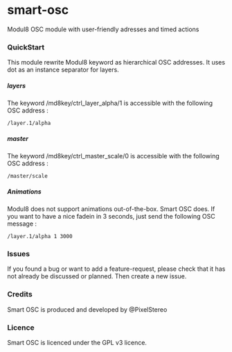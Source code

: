 # smart-osc
Modul8 OSC module with user-friendly adresses and timed actions

### QuickStart
This module rewrite Modul8 keyword as hierarchical OSC addresses. It uses dot as an instance separator for layers.

##### layers
The keyword /md8key/ctrl_layer_alpha/1 is accessible with the following OSC address :

    /layer.1/alpha

##### master
The keyword /md8key/ctrl_master_scale/0 is accessible with the following OSC address :

    /master/scale

##### Animations
Modul8 does not support animations out-of-the-box. Smart OSC does.
If you want to have a nice fadein in 3 seconds, just send the following OSC message :    

    /layer.1/alpha 1 3000

### Issues
If you found a bug or want to add a feature-request, please check that it has not already be discussed or planned. Then create a new issue.

### Credits
Smart OSC is produced and developed by @PixelStereo

### Licence
Smart OSC is licenced under the GPL v3 licence.
